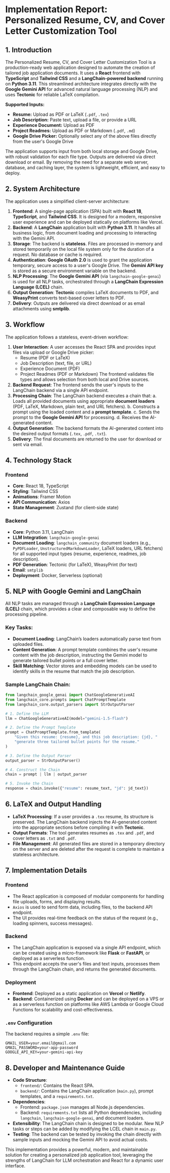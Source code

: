 # Implementation Report: Personalized Resume, CV, and Cover Letter Customization Tool

## 1. Introduction
The Personalized Resume, CV, and Cover Letter Customization Tool is a production-ready web application designed to automate the creation of tailored job application documents. It uses a **React** frontend with **TypeScript** and **Tailwind CSS** and a **LangChain-powered backend** running on **Python 3.11**. This streamlined architecture integrates directly with the **Google Gemini API** for advanced natural language processing (NLP) and uses **Tectonic** for reliable LaTeX compilation. 

**Supported Inputs:**
- **Resume:** Upload as PDF or LaTeX (`.pdf`, `.tex`)
- **Job Description:** Paste text, upload a file, or provide a URL
- **Experience Document:** Upload as PDF
- **Project Readmes:** Upload as PDF or Markdown (`.pdf`, `.md`)
- **Google Drive Picker:** Optionally select any of the above files directly from the user's Google Drive

The application supports input from both local storage and Google Drive, with robust validation for each file type. Outputs are delivered via direct download or email. By removing the need for a separate web server, database, and caching layer, the system is lightweight, efficient, and easy to deploy.

## 2. System Architecture
The application uses a simplified client-server architecture:

1.  **Frontend**: A single-page application (SPA) built with **React 18**, **TypeScript**, and **Tailwind CSS**. It is designed for a modern, responsive user experience and can be deployed statically on platforms like Vercel.
2.  **Backend**: A **LangChain** application built with **Python 3.11**. It handles all business logic, from document loading and processing to interacting with the Gemini API.
3.  **Storage**: The backend is **stateless**. Files are processed in-memory and stored temporarily on the local file system only for the duration of a request. No database or cache is required.
4.  **Authentication**: **Google OAuth 2.0** is used to grant the application temporary, secure access to a user's Google Drive. The **Gemini API key** is stored as a secure environment variable on the backend.
5.  **NLP Processing**: The **Google Gemini API** (via `langchain-google-genai`) is used for all NLP tasks, orchestrated through a **LangChain Expression Language (LCEL)** chain.
6.  **Output Generation**: **Tectonic** compiles LaTeX documents to PDF, and **WeasyPrint** converts text-based cover letters to PDF.
7.  **Delivery**: Outputs are delivered via direct download or as email attachments using **smtplib**.

## 3. Workflow
The application follows a stateless, event-driven workflow:

1.  **User Interaction**: A user accesses the React SPA and provides input files via upload or Google Drive picker:
    - Resume (PDF or LaTeX)
    - Job Description (text, file, or URL)
    - Experience Document (PDF)
    - Project Readmes (PDF or Markdown)
    The frontend validates file types and allows selection from both local and Drive sources.
2.  **Backend Request**: The frontend sends the user's inputs to the LangChain backend via a single API endpoint.
3.  **Processing Chain**: The LangChain backend executes a chain that:
    a.  Loads all provided documents using appropriate **document loaders** (PDF, LaTeX, Markdown, plain text, and URL fetchers).
    b.  Constructs a prompt using the loaded content and a **prompt template**.
    c.  Sends the prompt to the **Google Gemini API** for processing.
    d.  Receives the AI-generated content.
4.  **Output Generation**: The backend formats the AI-generated content into the desired output formats (`.tex`, `.pdf`, `.txt`).
5.  **Delivery**: The final documents are returned to the user for download or sent via email.

## 4. Technology Stack
### Frontend
-   **Core**: React 18, TypeScript
-   **Styling**: Tailwind CSS
-   **Animations**: Framer Motion
-   **API Communication**: Axios
-   **State Management**: Zustand (for client-side state)

### Backend
-   **Core**: Python 3.11, LangChain
-   **LLM Integration**: `langchain-google-genai`
-   **Document Loading**: `langchain_community` document loaders (e.g., `PyPDFLoader`, `UnstructuredMarkdownLoader`, LaTeX loaders, URL fetchers) for all supported input types (resume, experience, readmes, job description).
-   **PDF Generation**: Tectonic (for LaTeX), WeasyPrint (for text)
-   **Email**: `smtplib`
-   **Deployment**: Docker, Serverless (optional)

## 5. NLP with Google Gemini and LangChain
All NLP tasks are managed through a **LangChain Expression Language (LCEL)** chain, which provides a clear and composable way to define the processing pipeline.

### Key Tasks:
-   **Document Loading**: LangChain’s loaders automatically parse text from uploaded files.
-   **Content Generation**: A prompt template combines the user's resume content with the job description, instructing the Gemini model to generate tailored bullet points or a full cover letter.
-   **Skill Matching**: Vector stores and embedding models can be used to identify skills in the resume that match the job description.

### Sample LangChain Chain:
```python
from langchain_google_genai import ChatGoogleGenerativeAI
from langchain_core.prompts import ChatPromptTemplate
from langchain_core.output_parsers import StrOutputParser

# 1. Define the LLM
llm = ChatGoogleGenerativeAI(model="gemini-1.5-flash")

# 2. Define the Prompt Template
prompt = ChatPromptTemplate.from_template(
    "Given this resume: {resume}, and this job description: {jd}, "
    "generate three tailored bullet points for the resume."
)

# 3. Define the Output Parser
output_parser = StrOutputParser()

# 4. Construct the Chain
chain = prompt | llm | output_parser

# 5. Invoke the Chain
response = chain.invoke({"resume": resume_text, "jd": jd_text})
```

## 6. LaTeX and Output Handling
-   **LaTeX Processing**: If a user provides a `.tex` resume, its structure is preserved. The LangChain backend injects the AI-generated content into the appropriate sections before compiling it with **Tectonic**.
-   **Output Formats**: The tool generates resumes as `.tex` and `.pdf`, and cover letters as `.txt` and `.pdf`.
-   **File Management**: All generated files are stored in a temporary directory on the server and are deleted after the request is complete to maintain a stateless architecture.

## 7. Implementation Details
### Frontend
-   The React application is composed of modular components for handling file uploads, forms, and displaying results.
-   `Axios` is used to send form data, including files, to the backend API endpoint.
-   The UI provides real-time feedback on the status of the request (e.g., loading spinners, success messages).

### Backend
-   The LangChain application is exposed via a single API endpoint, which can be created using a micro-framework like **Flask** or **FastAPI**, or deployed as a serverless function.
-   This endpoint accepts the user's files and text inputs, processes them through the LangChain chain, and returns the generated documents.

### Deployment
-   **Frontend**: Deployed as a static application on **Vercel** or **Netlify**.
-   **Backend**: Containerized using **Docker** and can be deployed on a VPS or as a serverless function on platforms like AWS Lambda or Google Cloud Functions for scalability and cost-effectiveness.

### `.env` Configuration
The backend requires a simple `.env` file:
```
GMAIL_USER=your.email@gmail.com
GMAIL_PASSWORD=your-app-password
GOOGLE_API_KEY=your-gemini-api-key
```

## 8. Developer and Maintenance Guide
-   **Code Structure**:
    -   `frontend/`: Contains the React SPA.
    -   `backend/`: Contains the LangChain application (`main.py`), prompt templates, and a `requirements.txt`.
-   **Dependencies**:
    -   Frontend: `package.json` manages all Node.js dependencies.
    -   Backend: `requirements.txt` lists all Python dependencies, including `langchain`, `langchain-google-genai`, and document loaders.
-   **Extensibility**: The LangChain chain is designed to be modular. New NLP tasks or steps can be added by modifying the LCEL chain in `main.py`.
-   **Testing**: The backend can be tested by invoking the chain directly with sample inputs and mocking the Gemini API to avoid actual costs.

This implementation provides a powerful, modern, and maintainable solution for creating a personalized job application tool, leveraging the strengths of LangChain for LLM orchestration and React for a dynamic user interface.